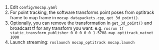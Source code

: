 1. Edit `config/mocap.yaml`
2. For point tracking, the software transforms point poses from optitrack frame to map frame in `mocap_datapackets.cpp`, `get_3d_point()`.
3. Optionally, you can remove the transformation in `get_3d_point()` and broadcast tf for any transform you want: e.g. `rosrun tf static_transform_publisher 0 0 0 0 0 1.5708 map optitrack_natnet 1000`
3. Launch streaming: `roslaunch mocap_optitrack mocap.launch`